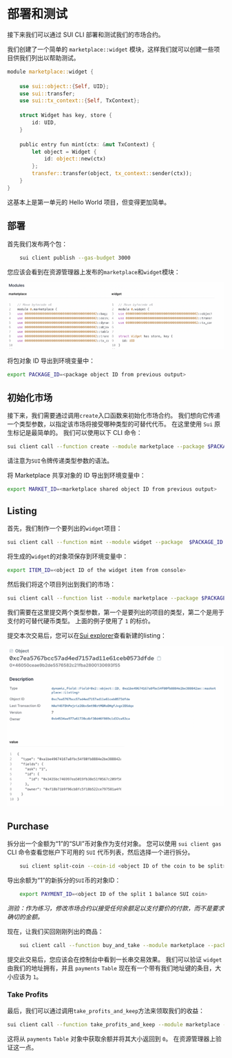 # 部署和测试

接下来我们可以通过 SUI CLI 部署和测试我们的市场合约。

我们创建了一个简单的 `marketplace::widget` 模块，这样我们就可以创建一些项目供我们列出以帮助测试。

```rust
module marketplace::widget {

    use sui::object::{Self, UID};
    use sui::transfer;
    use sui::tx_context::{Self, TxContext};

    struct Widget has key, store {
        id: UID,
    }

    public entry fun mint(ctx: &mut TxContext) {
        let object = Widget {
            id: object::new(ctx)
        };
        transfer::transfer(object, tx_context::sender(ctx));
    }
}
```

这基本上是第一单元的 Hello World 项目，但变得更加简单。

## 部署

首先我们发布两个包：

```bash
    sui client publish --gas-budget 3000
```

您应该会看到在资源管理器上发布的`marketplace`和`widget`模块：

![Publish](../images/publish.png)

将包对象 ID 导出到环境变量中：

```bash
export PACKAGE_ID=<package object ID from previous output>
```

## 初始化市场

接下来，我们需要通过调用`create`入口函数来初始化市场合约。 我们想向它传递一个类型参数，以指定该市场将接受哪种类型的可替代代币。 在这里使用 `Sui` 原生标记是最简单的。 我们可以使用以下 CLI 命令：

```bash
sui client call --function create --module marketplace --package $PACKAGE_ID --type-args 0x2::sui::SUI --gas-budget 1000
```

请注意为`SUI`令牌传递类型参数的语法。

将 Marketplace 共享对象的 ID 导出到环境变量中：

```bash
export MARKET_ID=<marketplace shared object ID from previous output>
```

## Listing

首先，我们制作一个要列出的`widget`项目：

```bash
sui client call --function mint --module widget --package  $PACKAGE_ID --gas-budget 1000
```

将生成的`widget`的对象项保存到环境变量中：

```bash
export ITEM_ID=<object ID of the widget item from console>
```

然后我们将这个项目列出到我们的市场：

```bash
sui client call --function list --module marketplace --package $PACKAGE_ID --args $MARKET_ID $ITEM_ID 1 --type-args $PACKAGE_ID::widget::Widget 0x2::sui::SUI --gas-budget 1000
```

我们需要在这里提交两个类型参数，第一个是要列出的项目的类型，第二个是用于支付的可替代硬币类型。 上面的例子使用了 `1` 的标价。

提交本次交易后，您可以在[Sui explorer](https://explorer.sui.io/)查看新建的listing：

![Listing](../images/listing.png)

## Purchase

拆分出一个金额为“1”的“SUI”币对象作为支付对象。 您可以使用 `sui client gas` CLI 命令查看您帐户下可用的 `SUI` 代币列表，然后选择一个进行拆分。

```bash
    sui client split-coin --coin-id <object ID of the coin to be split> --amounts 1 --gas-budget 1000
```

导出余额为“1”的新拆分的`SUI`币的对象ID：

```bash
    export PAYMENT_ID=<object ID of the split 1 balance SUI coin>
```

_测验：作为练习，修改市场合约以接受任何余额足以支付要价的付款，而不是要求确切的金额。_

现在，让我们买回刚刚列出的商品：

```bash
    sui client call --function buy_and_take --module marketplace --package $PACKAGE_ID --args $MARKET_ID $ITEM_ID $PAYMENT_ID --type-args $PACKAGE_ID::widget::Widget 0x2::sui::SUI --gas-budget 1000
```

提交此交易后，您应该会在控制台中看到一长串交易效果。 我们可以验证 `widget` 由我们的地址拥有，并且 `payments` `Table` 现在有一个带有我们地址键的条目，大小应该为 `1`。

### Take Profits

最后，我们可以通过调用`take_profits_and_keep`方法来领取我们的收益：

```bash
sui client call --function take_profits_and_keep --module marketplace --package $PACKAGE_ID --args $MARKET_ID --type-args 0x2::sui::SUI --gas-budget 1000
```

这将从 `payments` `Table` 对象中获取余额并将其大小返回到 `0`。 在资源管理器上验证这一点。
